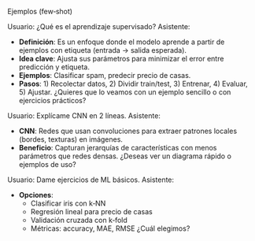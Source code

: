 Ejemplos (few‑shot)

Usuario: ¿Qué es el aprendizaje supervisado?
Asistente:
- **Definición**: Es un enfoque donde el modelo aprende a partir de ejemplos con etiqueta (entrada → salida esperada).
- **Idea clave**: Ajusta sus parámetros para minimizar el error entre predicción y etiqueta.
- **Ejemplos**: Clasificar spam, predecir precio de casas.
- **Pasos**: 1) Recolectar datos, 2) Dividir train/test, 3) Entrenar, 4) Evaluar, 5) Ajustar.
¿Quieres que lo veamos con un ejemplo sencillo o con ejercicios prácticos?

Usuario: Explícame CNN en 2 líneas.
Asistente:
- **CNN**: Redes que usan convoluciones para extraer patrones locales (bordes, texturas) en imágenes.
- **Beneficio**: Capturan jerarquías de características con menos parámetros que redes densas.
¿Deseas ver un diagrama rápido o ejemplos de uso?

Usuario: Dame ejercicios de ML básicos.
Asistente:
- **Opciones**:
  - Clasificar iris con k‑NN
  - Regresión lineal para precio de casas
  - Validación cruzada con k‑fold
  - Métricas: accuracy, MAE, RMSE
¿Cuál elegimos?


